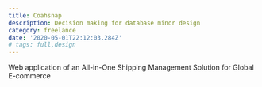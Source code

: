 ```yaml
---
title: Coahsnap
description: Decision making for database minor design
category: freelance
date: '2020-05-01T22:12:03.284Z'
# tags: full,design
---
```


Web application of an All-in-One Shipping Management Solution
for Global E-commerce
